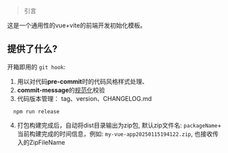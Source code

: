 > 引言

这是一个通用性的vue+vite的前端开发初始化模板。

## 提供了什么?

开箱即用的 `git hook`:

1. 用以对代码**pre-commit**时的代码风格样式处理、
2. **commit-message**的[规范化](https://www.conventionalcommits.org/en/v1.0.0-beta.4/)校验
3. 代码版本管理： tag、version、CHANGELOG.md

```shell
  npm run release
```

4. 打包构建完成后，自动将dist目录输出为zip包, 默认zip文件名: `packageName`+ 当前构建完成的时间信息，例如: `my-vue-app20250115194122.zip`, 也接收传入的ZipFileName
